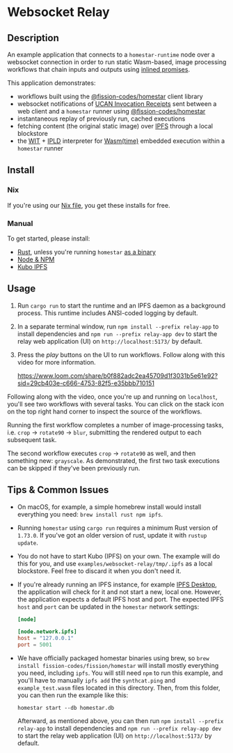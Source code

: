 # Websocket Relay

## Description

An example application that connects to a `homestar-runtime` node
over a websocket connection in order to run static Wasm-based, image
processing workflows that chain inputs and outputs using
[inlined promises][pipelines].

This application demonstrates:

  * workflows built using the
    [@fission-codes/homestar][@fission-codes/homestar] client library
  * websocket notifications of [UCAN Invocation Receipts][spec-receipts] sent
    between a web client and a `homestar` runner using [@fission-codes/homestar][@fission-codes/homestar]
  * instantaneous replay of previously run, cached executions
  * fetching content (the original static image) over [IPFS][ipfs]
    through a local blockstore
  * the [WIT][wit] + [IPLD][ipld] interpreter for
    [Wasm(time)][wasmtime] embedded execution within a `homestar` runner

## Install

### Nix

If you're using our [Nix file](../../flake.nix), you get these installs for free.

### Manual

To get started, please install:

* [Rust][install-rust], unless you're running `homestar` [as a binary][rust-binary]
* [Node & NPM][install-npm]
* [Kubo IPFS][install-ipfs]

## Usage

1. Run `cargo run` to start the runtime and an IPFS daemon as a
   background process. This runtime includes ANSI-coded logging by default.

2. In a separate terminal window, run `npm install --prefix relay-app` to
   install dependencies and `npm run --prefix relay-app dev` to start the
   relay web application (UI) on `http://localhost:5173/` by default.

3. Press the *play* buttons on the UI to run workflows. Follow along with this
   video for more information.

   https://www.loom.com/share/b0f882adc2ea45709d1f3031b5e61e92?sid=29cb403e-c666-4753-82f5-e35bbb710151

Following along with the video, once you're up and running on `localhost`,
you'll see two workflows with several tasks. You can click on the stack icon on
the top right hand corner to inspect the source of the workflows.

Running the first workflow completes a number of image-processing tasks, i.e.
`crop` -> `rotate90` -> `blur`, submitting the rendered output to each
subsequent task.

The second workflow executes `crop` -> `rotate90` as well, and then something
new: `grayscale`. As demonstrated, the first two task executions can be skipped
if they've been previously run.

## Tips & Common Issues

- On macOS, for example, a simple homebrew install would install everything you
  need: `brew install rust npm ipfs`.

- Running `homestar` using `cargo run` requires a minimum Rust version of
  `1.73.0`. If you've got an older version of rust, update it with
  `rustup update`.

- You do not have to start Kubo (IPFS) on your own. The example will do this
  for you, and use `examples/websocket-relay/tmp/.ipfs` as a local blockstore.
  Feel free to discard it when you don't need it.

- If you're already running an IPFS instance, for example [IPFS Desktop][ipfs-desktop],
  the application will check for it and not start a new, local one.
  However, the application expects a default IPFS host and port. The expected
  IPFS `host` and `port` can be updated in the `homestar` network settings:

  ``` toml
  [node]

  [node.network.ipfs]
  host = "127.0.0.1"
  port = 5001
  ```

- We have officially packaged homestar binaries using brew, so
  `brew install fission-codes/fission/homestar` will install mostly everything
  you need, including `ipfs`. You will still need `npm` to run this example, and
  you'll have to manually `ipfs add` the `synthcat.ping` and `example_test.wasm`
  files located in this directory. Then, from this folder, you can then run the
  example like this:

  ```
  homestar start --db homestar.db
  ```

  Afterward, as mentioned above, you can then run `npm install --prefix relay-app` to
  install dependencies and `npm run --prefix relay-app dev` to start the
  relay web application (UI) on `http://localhost:5173/` by default.


[@fission-codes/homestar]: https://www.npmjs.com/package/@fission-codes/homestar
[install-ipfs]: https://docs.ipfs.tech/install/
[install-npm]: https://docs.npmjs.com/downloading-and-installing-node-js-and-npm
[install-rust]: https://www.rust-lang.org/tools/install
[ipfs]: https://ipfs.tech/
[ipfs-desktop]: https://docs.ipfs.tech/install/ipfs-desktop/
[ipld]: https://ipld.io/
[pipelines]: https://github.com/ucan-wg/invocation#9-pipelines
[rust-binary]: https://doc.rust-lang.org/book/ch01-03-hello-cargo.html#building-for-release
[spec-receipts]: https://github.com/ucan-wg/invocation#8-receipt
[wasmtime]: https://github.com/bytecodealliance/wasmtime
[wit]: https://github.com/WebAssembly/component-model/blob/main/design/mvp/WIT.md
